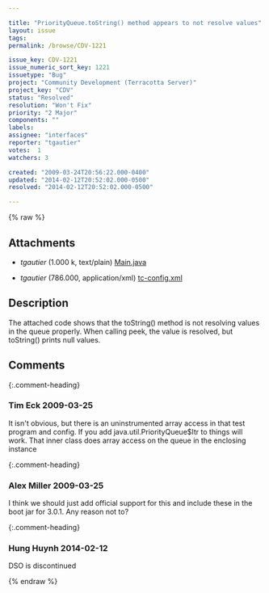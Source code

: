 ```yaml
---

title: "PriorityQueue.toString() method appears to not resolve values"
layout: issue
tags: 
permalink: /browse/CDV-1221

issue_key: CDV-1221
issue_numeric_sort_key: 1221
issuetype: "Bug"
project: "Community Development (Terracotta Server)"
project_key: "CDV"
status: "Resolved"
resolution: "Won't Fix"
priority: "2 Major"
components: ""
labels: 
assignee: "interfaces"
reporter: "tgautier"
votes:  1
watchers: 3

created: "2009-03-24T20:56:22.000-0400"
updated: "2014-02-12T20:52:02.000-0500"
resolved: "2014-02-12T20:52:02.000-0500"

---
```




{% raw %}


## Attachments
  
* <em>tgautier</em> (1.000 k, text/plain) [Main.java](/attachments/CDV/CDV-1221/Main.java)
  
* <em>tgautier</em> (786.000, application/xml) [tc-config.xml](/attachments/CDV/CDV-1221/tc-config.xml)
  



## Description

<div markdown="1" class="description">

The attached code shows that the toString() method is not resolving values in the queue properly.  When calling peek, the value is resolved, but toString() prints null values.

</div>

## Comments


{:.comment-heading}
### **Tim Eck** <span class="date">2009-03-25</span>

<div markdown="1" class="comment">

It isn't obvious, but there is an uninstrumented array access in that test program and config. If you add         <include>java.util.PriorityQueue$Itr</include> to  <additional-boot-jar-classes> things will work. That inner class does array access on the queue in the enclosing instance

</div>


{:.comment-heading}
### **Alex Miller** <span class="date">2009-03-25</span>

<div markdown="1" class="comment">

I think we should just add official support for this and include these in the boot jar for 3.0.1.  Any reason not to?  

</div>


{:.comment-heading}
### **Hung Huynh** <span class="date">2014-02-12</span>

<div markdown="1" class="comment">

DSO is discontinued

</div>



{% endraw %}
